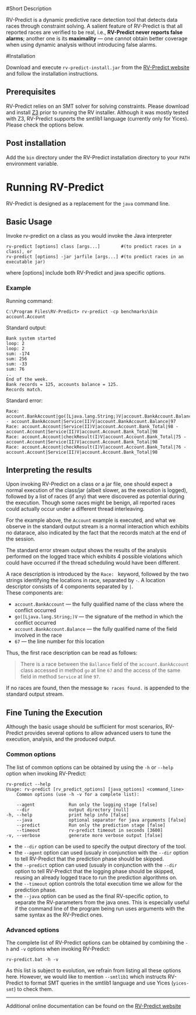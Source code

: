 #Short Description

RV-Predict is a dynamic predictive race detection tool that detects 
data races through constraint solving. 
A salient feature of RV-Predict is that all reported races are verified to be 
real, i.e., **RV-Predict never reports false alarms**;  another one is its **maximality** — one cannot obtain better coverage when using dynamic analysis 
without introducing false alarms.

#Installation

Download and execute `rv-predict-install.jar` from the 
[RV-Predict website](http://runtimeverification.com/predict) 
and follow the installation instructions.

## Prerequisites

RV-Predict relies on an SMT solver for solving constraints. Please download and 
install [Z3](http://z3.codeplex.com) prior to running the RV installer. Although it was mostly tested with Z3, RV-Predict supports the smtlib1 language 
(currently only for Yices).  Please check the options below.

## Post installation

Add the `bin` directory under the RV-Predict installation directory to your 
`PATH` environment variable.

# Running RV-Predict

RV-Predict is designed as a replacement for the `java` command line. 

## Basic Usage

Invoke rv-predict on a class as you would invoke the Java interpreter

    rv-predict [options] class [args...]        #(to predict races in a class), or
    rv-predict [options] -jar jarfile [args...] #(to predict races in an executable jar)
where [options] include both RV-Predict and java specific options.

### Example

Running command:

    C:\Program Files\RV-Predict> rv-predict -cp benchmarks\bin account.Account
Standard output:

    Bank system started
    loop: 2
    loop: 2
    sum: -174
    sum: 256
    sum: -33
    sum: 76
    ..
    End of the week.
    Bank records = 125, accounts balance = 125.
    Records match.

Standard error:

    Race: account.BankAccount|go([Ljava.lang.String;)V|account.BankAccount.Balance|67 - account.BankAccount|Service(II)V|account.BankAccount.Balance|97
    Race: account.Account|Service(II)V|account.Account.Bank_Total|98 - account.Account|Service(II)V|account.Account.Bank_Total|98
    Race: account.Account|checkResult(I)V|account.Account.Bank_Total|75 - account.Account|Service(II)V|account.Account.Bank_Total|98
    Race: account.Account|checkResult(I)V|account.Account.Bank_Total|76 - account.Account|Service(II)V|account.Account.Bank_Total|98  

## Interpreting the results

Upon invoking RV-Predict on a class or a jar file, one should expect a normal 
execution of the class/jar (albeit slower, as the execution is logged), 
followed by a list of races (if any) that were discovered as potential during 
the execution.  Though some races might be benign, all reported races could 
actually occur under a different thread interleaving.

For the example above, the `Account` example is executed, and what we observe 
in the standard output stream is a normal interaction which exhibits no 
datarace, also indicated by the fact that the records match at the end of 
the session.

The standard error stream output shows the results of the analysis performed 
on the logged trace which exhibits 4 possible violations which could have 
occurred if the thread scheduling would have been different.

A race description is introduced by the `Race: ` keyword, followed by the 
two strings identifying the locations in race, separated by ` - `. 
A location descriptor consists of 4 components separated by `|`.  
These components are:

- `account.BankAccount` — the fully qualified name of the class where the
conflict occurred
- `go([Ljava.lang.String;)V` — the signature of the method in which the 
conflict occurred 
- `account.BankAccount.Balance` — the fully qualified name of the field 
involved in the race
- `67` — the line number for this location

Thus, the first race description can be read as follows:
> There is a race between the `Ballance` field of the `account.BankAccount`
> class accessed in method `go` at line `67` and the access of the same field 
> in method `Service` at line `97`.

If no races are found, then the message `No races found.` is appended to the
standard output stream.

## Fine Tuning the Execution

Although the basic usage should be sufficient for most scenarios, 
RV-Predict provides several options to allow advanced users to tune 
the execution, analysis, and the produced output.

### Common options

The list of common options can be obtained by using the `-h` or `--help` 
option when invoking RV-Predict:
 		
    rv-predict --help
    Usage: rv-predict [rv_predict_options] [java_options] <command_line>
        Common options (use -h -v for a complete list):

        --agent             Run only the logging stage [false]
        --dir               output directory [null]
    -h, --help              print help info [false]
        --java              optional separator for java arguments [false]
        --predict           Run only the prediction stage [false]
        --timeout           rv-predict timeout in seconds [3600]
    -v, --verbose           generate more verbose output [false]


- the `--dir` option can be used to specify the output directory of the tool.
- the `--agent` option can used (usualy in conjunction with the `--dir` option 
to tell RV-Predict that the prediction phase should be skipped.
- the `--predict` option can used (usualy in conjunction with the `--dir` option 
to tell RV-Predict that the logging phase should be skipped, reusing an already
logged trace to run the prediction algorithms on.
- the `--timeout` option controls the total execution time we allow for the 
prediction phase.
- the `--java` option can be used as the final RV-specific option, to separate
the RV-parameters from the java ones.  This is especially useful if the command 
line of the program being run uses arguments with the same syntax as 
the RV-Predict ones.

### Advanced options

The complete list of RV-Predict options can be obtained by
combining the `-h` and `-v` options when invoking RV-Predict:

    rv-predict.bat -h -v

As this list is subject to evolution, we refrain from listing all these 
options here.  However, we would like to mention `--smtlib1` which instructs
RV-Predict to format SMT queries in the smtlib1 language and use Yices 
(`yices-smt`) to check them.

----------
Additional online documentation can be found on the 
[RV-Predict website](http://runtimeverification.com/predict)
